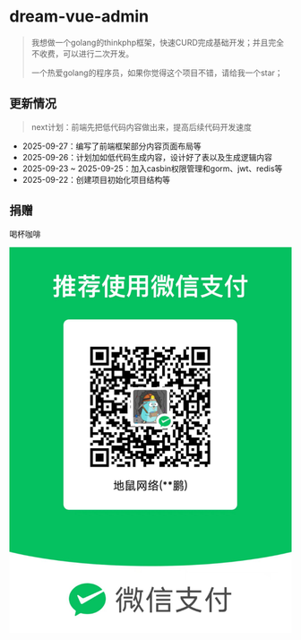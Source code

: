 # dream-vue-admin

> 我想做一个golang的thinkphp框架，快速CURD完成基础开发；并且完全不收费，可以进行二次开发。
>
> 一个热爱golang的程序员，如果你觉得这个项目不错，请给我一个star；

## 更新情况

> next计划：前端先把低代码内容做出来，提高后续代码开发速度

- 2025-09-27：编写了前端框架部分内容页面布局等
- 2025-09-26：计划加如低代码生成内容，设计好了表以及生成逻辑内容
- 2025-09-23 ~ 2025-09-25：加入casbin权限管理和gorm、jwt、redis等
- 2025-09-22：创建项目初始化项目结构等

## 捐赠

喝杯咖啡

![](./assets/wechatpay.jpg)

